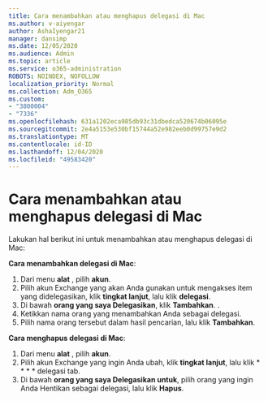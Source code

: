 ```yaml
---
title: Cara menambahkan atau menghapus delegasi di Mac
ms.author: v-aiyengar
author: AshaIyengar21
manager: dansimp
ms.date: 12/05/2020
ms.audience: Admin
ms.topic: article
ms.service: o365-administration
ROBOTS: NOINDEX, NOFOLLOW
localization_priority: Normal
ms.collection: Adm_O365
ms.custom:
- "3800004"
- "7336"
ms.openlocfilehash: 631a1202eca985db93c31dbedca520674b06095e
ms.sourcegitcommit: 2e4a5153e530bf15744a52e982eeb0d99757e9d2
ms.translationtype: MT
ms.contentlocale: id-ID
ms.lasthandoff: 12/04/2020
ms.locfileid: "49583420"
---
```

# <a name="how-to-add-or-remove-a-delegate-in-mac"></a>Cara menambahkan atau menghapus delegasi di Mac

Lakukan hal berikut ini untuk menambahkan atau menghapus delegasi di Mac:

**Cara menambahkan delegasi di Mac**:

1. Dari menu **alat** , pilih **akun**.
1. Pilih akun Exchange yang akan Anda gunakan untuk mengakses item yang didelegasikan, klik **tingkat lanjut**, lalu klik **delegasi**.
1. Di bawah **orang yang saya Delegasikan**, klik **Tambahkan**. .
1. Ketikkan nama orang yang menambahkan Anda sebagai delegasi.
1. Pilih nama orang tersebut dalam hasil pencarian, lalu klik **Tambahkan**.
 
**Cara menghapus delegasi di Mac**:

1. Dari menu **alat** , pilih **akun**.
1. Pilih akun Exchange yang ingin Anda ubah, klik **tingkat lanjut**, lalu klik * * * * delegasi tab.
1. Di bawah **orang yang saya Delegasikan untuk**, pilih orang yang ingin Anda Hentikan sebagai delegasi, lalu klik **Hapus**.
